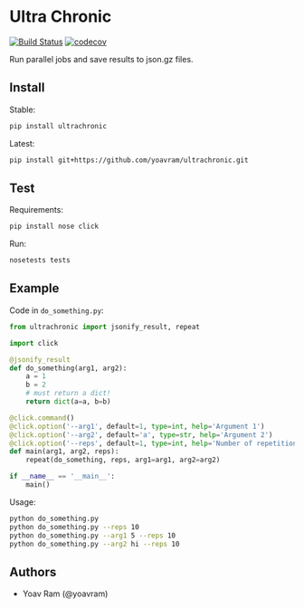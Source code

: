 # Ultra Chronic

[![Build Status](https://travis-ci.org/yoavram/ultrachronic.svg?branch=master)](https://travis-ci.org/yoavram/ultrachronic)
[![codecov](https://codecov.io/gh/yoavram/ultrachronic/branch/master/graph/badge.svg)](https://codecov.io/gh/yoavram/ultrachronic)

Run parallel jobs and save results to json.gz files.

## Install

Stable:

```sh
pip install ultrachronic
```

Latest:

```sh
pip install git+https://github.com/yoavram/ultrachronic.git
```

## Test

Requirements:

```sh
pip install nose click
```

Run:

```sh
nosetests tests
```

## Example

Code in `do_something.py`:

```py
from ultrachronic import jsonify_result, repeat

import click

@jsonify_result
def do_something(arg1, arg2):
	a = 1
	b = 2
	# must return a dict!
	return dict(a=a, b=b)

@click.command()
@click.option('--arg1', default=1, type=int, help='Argument 1')
@click.option('--arg2', default='a', type=str, help='Argument 2')
@click.option('--reps', default=1, type=int, help='Number of repetitions')
def main(arg1, arg2, reps):
	repeat(do_something, reps, arg1=arg1, arg2=arg2)

if __name__ == '__main__':
	main()
```

Usage:

```sh
python do_something.py
python do_something.py --reps 10
python do_something.py --arg1 5 --reps 10
python do_something.py --arg2 hi --reps 10
```

## Authors

- Yoav Ram (@yoavram)
